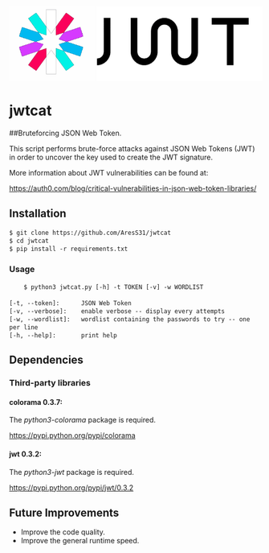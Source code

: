 ![JSON Web Token Brute-forcer](images/jwtcat_logo.png)
# jwtcat
##Bruteforcing JSON Web Token.

This script performs brute-force attacks against JSON Web Tokens (JWT) in order to uncover the key used to create the JWT signature. 

More information about JWT vulnerabilities can be found at:

<https://auth0.com/blog/critical-vulnerabilities-in-json-web-token-libraries/>

## Installation
	$ git clone https://github.com/AresS31/jwtcat
	$ cd jwtcat
    $ pip install -r requirements.txt

### Usage
        $ python3 jwtcat.py [-h] -t TOKEN [-v] -w WORDLIST

    [-t, --token]:      JSON Web Token 
    [-v, --verbose]:    enable verbose -- display every attempts 
    [-w, --wordlist]:   wordlist containing the passwords to try -- one per line
    [-h, --help]:       print help

## Dependencies
### Third-party libraries
#### colorama 0.3.7:
The *python3-colorama* package is required. 

<https://pypi.python.org/pypi/colorama>

#### jwt 0.3.2: 
The *python3-jwt* package is required. 

<https://pypi.python.org/pypi/jwt/0.3.2>  

## Future Improvements
* Improve the code quality.
* Improve the general runtime speed.
